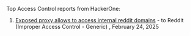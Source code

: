 Top Access Control reports from HackerOne:

1. [Exposed proxy allows to access internal reddit domains](https://hackerone.com/reports/2967634) - to Reddit (Improper Access Control - Generic) , February 24, 2025
